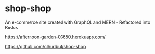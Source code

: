 # shop-shop
An e-commerce site created with GraphQL and MERN - Refactored into Redux 


https://afternoon-garden-03650.herokuapp.com/

https://github.com/clhurlbut/shop-shop